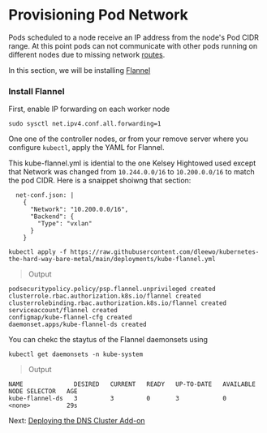 # Provisioning Pod Network

Pods scheduled to a node receive an IP address from the node's Pod CIDR range. At this point pods can not communicate with other pods running on different nodes due to missing network [routes](https://cloud.google.com/compute/docs/vpc/routes).

In this section, we will be installing [Flannel](https://github.com/coreos/flannel)


### Install Flannel

First, enable IP forwarding on each worker node

```
sudo sysctl net.ipv4.conf.all.forwarding=1
```

One one of the controller nodes, or from your remove server where you configure `kubectl`, apply the YAML for Flannel.

This kube-flannel.yml is idential to the one Kelsey Hightowed used except that Network was changed from `10.244.0.0/16` to `10.200.0.0/16` to match the pod CIDR.  Here is a snaippet shoiwng that section:

```
  net-conf.json: |
    {
      "Network": "10.200.0.0/16",
      "Backend": {
        "Type": "vxlan"
      }
    }
```

```
kubectl apply -f https://raw.githubusercontent.com/dleewo/kubernetes-the-hard-way-bare-metal/main/deployments/kube-flannel.yml
```
> Output

```
podsecuritypolicy.policy/psp.flannel.unprivileged created
clusterrole.rbac.authorization.k8s.io/flannel created
clusterrolebinding.rbac.authorization.k8s.io/flannel created
serviceaccount/flannel created
configmap/kube-flannel-cfg created
daemonset.apps/kube-flannel-ds created
```

You can chekc the staytus of the Flannel daemonsets using

```
kubectl get daemonsets -n kube-system
```

> Output

```
NAME              DESIRED   CURRENT   READY   UP-TO-DATE   AVAILABLE   NODE SELECTOR   AGE
kube-flannel-ds   3         3         0       3            0           <none>          29s
```





Next: [Deploying the DNS Cluster Add-on](12-dns-addon.md)